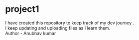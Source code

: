 # project1
I have created this repository to keep track of my dev journey .<br>
I keep updating and uploading files as I learn them.
<br>
Author - Anubhav kumar
